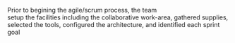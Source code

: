 Prior to begining the agile/scrum process, the team  
setup the facilities 
including the collaborative work-area, 
gathered supplies, 
selected the tools, 
configured the architecture, and 
identified each sprint goal
